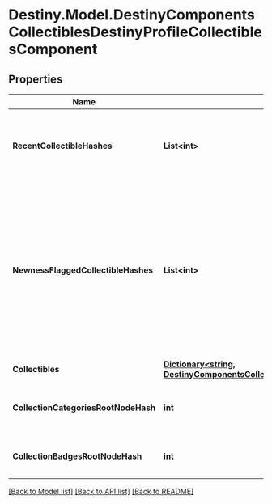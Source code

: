 # Destiny.Model.DestinyComponentsCollectiblesDestinyProfileCollectiblesComponent

## Properties

Name | Type | Description | Notes
------------ | ------------- | ------------- | -------------
**RecentCollectibleHashes** | **List&lt;int&gt;** | The list of collectibles determined by the game as having been \&quot;recently\&quot; acquired. | [optional] 
**NewnessFlaggedCollectibleHashes** | **List&lt;int&gt;** | The list of collectibles determined by the game as having been \&quot;recently\&quot; acquired.  The game client itself actually controls this data, so I personally question whether anyone will get much use out of this: because we can&#39;t edit this value through the API. But in case anyone finds it useful, here it is. | [optional] 
**Collectibles** | [**Dictionary&lt;string, DestinyComponentsCollectiblesDestinyCollectibleComponent&gt;**](DestinyComponentsCollectiblesDestinyCollectibleComponent.md) |  | [optional] 
**CollectionCategoriesRootNodeHash** | **int** | The hash for the root presentation node definition of Collection categories. | [optional] 
**CollectionBadgesRootNodeHash** | **int** | The hash for the root presentation node definition of Collection Badges. | [optional] 

[[Back to Model list]](../README.md#documentation-for-models) [[Back to API list]](../README.md#documentation-for-api-endpoints) [[Back to README]](../README.md)

